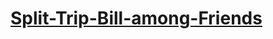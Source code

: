 # [Split-Trip-Bill-among-Friends](https://indzara.com/2016/09/group-expense-sharing-calculator-template/amp/)
